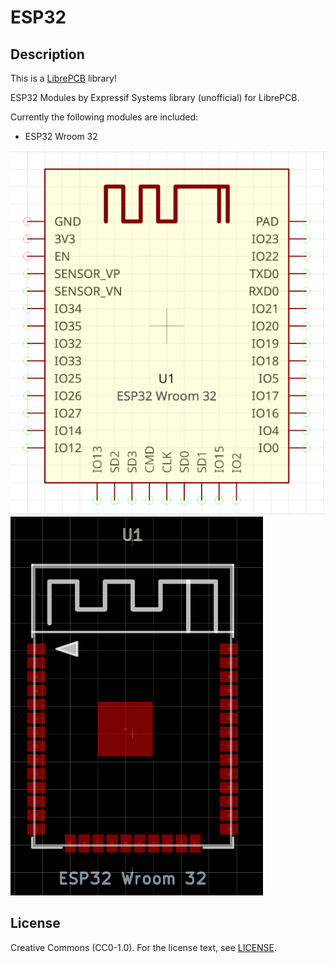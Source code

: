 # ESP32

## Description

This is a [LibrePCB](https://librepcb.org) library!

ESP32 Modules by Expressif Systems library (unofficial) for LibrePCB.

Currently the following modules are included:

- ESP32 Wroom 32

![Symbol](https://github.com/dryas/librepcb_esp32/raw/main/images/symbol.png)
![Footprint](https://github.com/dryas/librepcb_esp32/raw/main/images/footprint.png)

## License

Creative Commons (CC0-1.0). For the license text, see [LICENSE](LICENSE).
